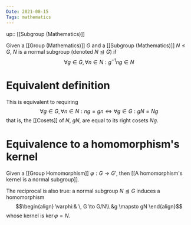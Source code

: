 ```yaml
---
Date: 2021-08-15
Tags: mathematics 
---
```

up:: [[Subgroup (Mathematics)]]

Given a [[Group (Mathematics)]] $G$ and a [[Subgroup (Mathematics)]] $N \leq G$, $N$ is a normal subgroup (denoted $N \trianglelefteq G$) if
$$\forall g \in G, \forall n \in N: g^{-1} n g \in N$$
# Equivalent definition
This is equivalent to requiring
$$\forall g \in G, \forall n \in N: ng = gn \iff \forall g \in G: gN = Ng$$
that is, the [[Cosets]] of $N$, $gN$, are equal to its right cosets $Ng$.

# Equivalence to a homomorphism's kernel
Given a [[Group Homomorphism]] $\varphi: G \to G'$, then [[A homomorphism's kernel is a normal subgroup]]. 

The reciprocal is also true: a normal subgroup $N \trianglelefteq G$ induces a homomorphism
$$\begin{align}
\varphi:&  \, G \to G/N\\
&g \mapsto gN
\end{align}$$
whose kernel is $\ker \varphi = N$.
